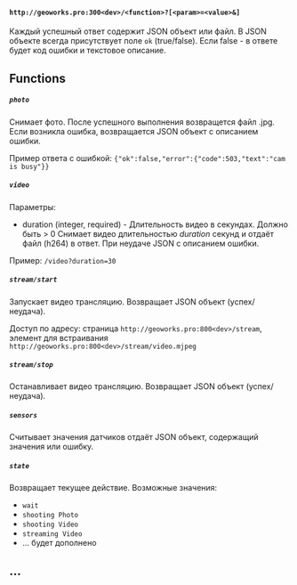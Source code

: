 #### `http://geoworks.pro:300<dev>/<function>?[<param>=<value>&]`

Каждый успешный ответ содержит JSON объект или файл. В JSON объекте всегда присутствует поле `ok` (true/false). Если false - в ответе будет код ошибки и текстовое описание.


## Functions
##### `photo`
Снимает фото. После успешного выполнения возвращется файл .jpg. Если возникла ошибка, возвращается JSON объект с описанием ошибки.

Пример ответа с ошибкой: `{"ok":false,"error":{"code":503,"text":"cam is busy"}}`

##### `video`
Параметры:
+ duration (integer, required) - Длительность видео в секундах. Должно быть > 0
Снимает видео длительностью *duration* секунд и отдаёт файл (h264) в ответ. При неудаче JSON с описанием ошибки.

Пример: `/video?duration=30`

##### `stream/start`
Запускает видео трансляцию. Возвращает JSON объект (успех/неудача).

Доступ по адресу: страница `http://geoworks.pro:800<dev>/stream`, элемент для встраивания `http://geoworks.pro:800<dev>/stream/video.mjpeg`

##### `stream/stop`
Останавливает видео трансляцию. Возвращает JSON объект (успех/неудача).

##### `sensors`
Считывает значения датчиков отдаёт JSON объект, содержащий значения или ошибку.

##### `state`
Возвращает текущее действие. Возможные значения:
+ `wait`
+ `shooting Photo`
+ `shooting Video`
+ `streaming Video`
+ ... будет дополнено

## ...